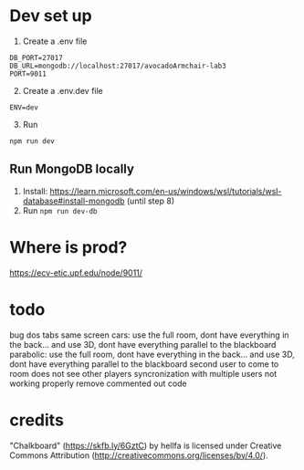# Dev set up
1. Create a .env file
```
DB_PORT=27017
DB_URL=mongodb://localhost:27017/avocadoArmchair-lab3
PORT=9011
```
2. Create a .env.dev file
```
ENV=dev
```
3. Run
```
npm run dev
```

## Run MongoDB locally
1. Install: https://learn.microsoft.com/en-us/windows/wsl/tutorials/wsl-database#install-mongodb (until step 8)
2. Run `npm run dev-db`


# Where is prod?
https://ecv-etic.upf.edu/node/9011/

# todo
bug dos tabs same screen
cars: use the full room, dont have everything in the back... and use 3D, dont have everything parallel to the blackboard
parabolic: use the full room, dont have everything in the back... and use 3D, dont have everything parallel to the blackboard
second user to come to room does not see other players
syncronization with multiple users not working properly
remove commented out code

# credits
"Chalkboard" (https://skfb.ly/6GztC) by hellfa is licensed under Creative Commons Attribution (http://creativecommons.org/licenses/by/4.0/).